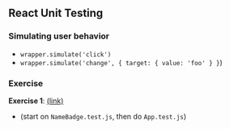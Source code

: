 ## React Unit Testing

### Simulating user behavior

- `wrapper.simulate('click')`
- `wrapper.simulate('change', { target: { value: 'foo' } }`)

### Exercise

**Exercise 1**: [(link)](https://codesandbox.io/s/enzyme-basics-m4vnp)

- (start on `NameBadge.test.js`, then do `App.test.js`)
